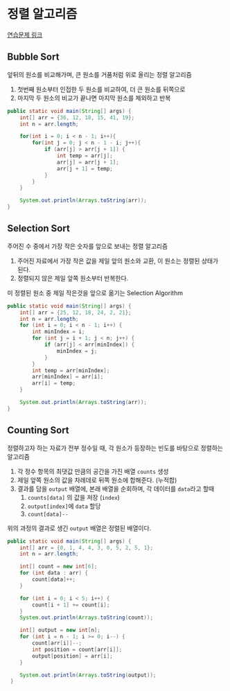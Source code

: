 # 정렬 알고리즘

[연습문제 링크](practice.md)

## Bubble Sort

앞뒤의 원소를 비교해가며, 큰 원소를 거품처럼 위로 올리는 정렬 알고리즘

1. 첫번째 원소부터 인접한 두 원소를 비교하여, 더 큰 원소를 뒤쪽으로
2. 마지막 두 원소의 비교가 끝나면 마지막 원소를 제외하고 반복


```java
public static void main(String[] args) {
    int[] arr = {36, 12, 18, 15, 41, 19};
    int n = arr.length;

    for(int i = 0; i < n - 1; i++){
        for(int j = 0; j < n - 1 - i; j++){
            if (arr[j] > arr[j + 1]) {
                int temp = arr[j];
                arr[j] = arr[j + 1];
                arr[j + 1] = temp;
            }
        }
    }

    System.out.println(Arrays.toString(arr));
}
```

## Selection Sort

주어진 수 중에서 가장 작은 숫자를 앞으로 보내는 정렬 알고리즘

1. 주어진 자료에서 가장 작은 값을 제일 앞의 원소와 교환, 이 원소는 정렬된 상태가 된다.
2. 정렬되지 않은 제일 앞쪽 원소부터 반복한다.

미 정렬된 원소 중 제일 작은것을 앞으로 옮기는 Selection Algorithm

```java
public static void main(String[] args) {
    int[] arr = {25, 12, 18, 24, 2, 21};
    int n = arr.length;
    for (int i = 0; i < n - 1; i++) {
        int minIndex = i;
        for (int j = i + 1; j < n; j++) {
            if (arr[j] < arr[minIndex]) {
                minIndex = j;
            }
        }
        int temp = arr[minIndex];
        arr[minIndex] = arr[i];
        arr[i] = temp;
    }

    System.out.println(Arrays.toString(arr));
}
```

## Counting Sort

정렬하고자 하는 자료가 전부 정수일 때, 각 원소가 등장하는 빈도를 바탕으로 정렬하는 알고리즘

1. 각 정수 항목의 최댓값 만큼의 공간을 가진 배열 `counts` 생성
2. 제일 앞쪽 원소의 값을 차례데로 뒤쪽 원소에 합해준다. (누적합)
3. 결과를 담을 `output` 배열에, 본래 배열을 순회하며, 각 데이터를 `data`라고 할때
   1. `counts[data]` 의 값을 저장 (`index`)
   2. `output[index]`에 `data` 할당
   3. `count[data]--`
   
위의 과정의 결과로 생긴 `output` 배열은 정렬된 배열이다.

```java
public static void main(String[] args) {
    int[] arr = {0, 1, 4, 4, 3, 0, 5, 2, 5, 1};
    int n = arr.length;

    int[] count = new int[6];
    for (int data : arr) {
        count[data]++;
    }

    for (int i = 0; i < 5; i++) {
        count[i + 1] += count[i];
    }
    System.out.println(Arrays.toString(count));

    int[] output = new int[n];
    for (int i = n - 1; i >= 0; i--) {
        count[arr[i]]--;
        int position = count[arr[i]];
        output[position] = arr[i];
    }

    System.out.println(Arrays.toString(output));
 }
```

